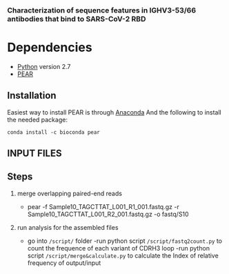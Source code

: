 ### Characterization of sequence features in IGHV3-53/66 antibodies that bind to SARS-CoV-2 RBD
# Dependencies #
* [Python](https://www.python.org/) version 2.7
* [PEAR](https://github.com/tseemann/PEAR)

## Installation ##

Easiest way to install PEAR is through [Anaconda](https://anaconda.org/bioconda/pear)
And the following to install the needed package:
```
conda install -c bioconda pear

```
## INPUT FILES

## Steps ##
1. merge overlapping paired-end reads
    - pear -f Sample10_TAGCTTAT_L001_R1_001.fastq.gz -r Sample10_TAGCTTAT_L001_R2_001.fastq.gz -o fastq/S10
    
2. run analysis for the assembled files
    - go into ```/script/``` folder
    -run python script ```/script/fastq2count.py``` to count the frequence of each variant of CDRH3 loop
    -run python script ```/script/merge&calculate.py``` to calculate the Index of relative frequency of output/input
